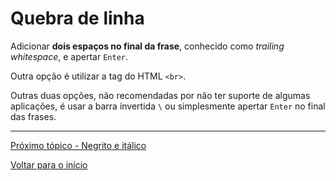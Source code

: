 # Quebra de linha  

Adicionar **dois espaços no final da frase**, conhecido como *trailing whitespace*, e apertar `Enter`.  
  
Outra opção é utilizar a tag do HTML `<br>`.  
  
Outras duas opções, não recomendadas por não ter suporte de algumas aplicações, é usar a barra invertida `\` ou simplesmente apertar `Enter` no final das frases.  
  
---
  
[Próximo tópico - Negrito e itálico](negrito-itálico.md)  
  
[Voltar para o início](../README.md)  
